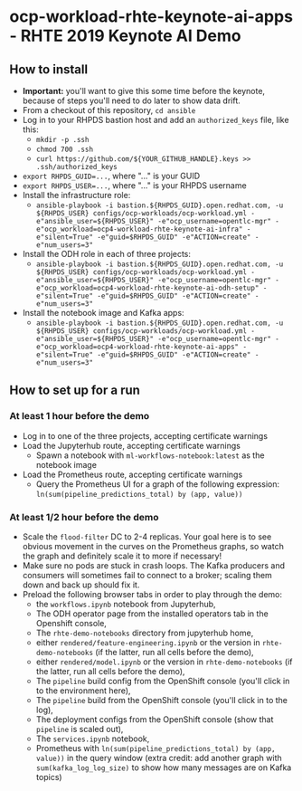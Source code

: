 # ocp-workload-rhte-keynote-ai-apps - RHTE 2019 Keynote AI Demo

## How to install

- **Important:** you'll want to give this some time before the keynote, because of steps you'll need to do later to show data drift.
- From a checkout of this repository, `cd ansible`
- Log in to your RHPDS bastion host and add an `authorized_keys` file, like this:
  - `mkdir -p .ssh`
  - `chmod 700 .ssh`
  - `curl https://github.com/${YOUR_GITHUB_HANDLE}.keys >> .ssh/authorized_keys`
- `export RHPDS_GUID=...`, where "..." is your GUID
- `export RHPDS_USER=...`, where "..." is your RHPDS username
- Install the infrastructure role:
  - `ansible-playbook -i bastion.${RHPDS_GUID}.open.redhat.com, -u ${RHPDS_USER} configs/ocp-workloads/ocp-workload.yml -e"ansible_user=${RHPDS_USER}" -e"ocp_username=opentlc-mgr" -e"ocp_workload=ocp4-workload-rhte-keynote-ai-infra" -e"silent=True" -e"guid=$RHPDS_GUID" -e"ACTION=create" -e"num_users=3"`
- Install the ODH role in each of three projects:
  - `ansible-playbook -i bastion.${RHPDS_GUID}.open.redhat.com, -u ${RHPDS_USER} configs/ocp-workloads/ocp-workload.yml -e"ansible_user=${RHPDS_USER}" -e"ocp_username=opentlc-mgr" -e"ocp_workload=ocp4-workload-rhte-keynote-ai-odh-setup" -e"silent=True" -e"guid=$RHPDS_GUID" -e"ACTION=create" -e"num_users=3"`
- Install the notebook image and Kafka apps:
  - `ansible-playbook -i bastion.${RHPDS_GUID}.open.redhat.com, -u ${RHPDS_USER} configs/ocp-workloads/ocp-workload.yml -e"ansible_user=${RHPDS_USER}" -e"ocp_username=opentlc-mgr" -e"ocp_workload=ocp4-workload-rhte-keynote-ai-apps" -e"silent=True" -e"guid=$RHPDS_GUID" -e"ACTION=create" -e"num_users=3"`

## How to set up for a run

### At least 1 hour before the demo

- Log in to one of the three projects, accepting certificate warnings
- Load the Jupyterhub route, accepting certificate warnings
  - Spawn a notebook with `ml-workflows-notebook:latest` as the notebook image
- Load the Prometheus route, accepting certificate warnings
  - Query the Prometheus UI for a graph of the following expression:  `ln(sum(pipeline_predictions_total) by (app, value))`

### At least 1/2 hour before the demo

- Scale the `flood-filter` DC to 2-4 replicas.  Your goal here is to see obvious movement in the curves on the Prometheus graphs, so watch the graph and definitely scale it to more if necessary!
- Make sure no pods are stuck in crash loops.  The Kafka producers and consumers will sometimes fail to connect to a broker; scaling them down and back up should fix it.
- Preload the following browser tabs in order to play through the demo:
  - the `workflows.ipynb` notebook from Jupyterhub,
  - The ODH operator page from the installed operators tab in the Openshift console,
  - The `rhte-demo-notebooks` directory from jupyterhub home,
  - either `rendered/feature-engineering.ipynb` or the version in `rhte-demo-notebooks` (if the latter, run all cells before the demo),
  - either `rendered/model.ipynb` or the version in `rhte-demo-notebooks` (if the latter, run all cells before the demo),
  - The `pipeline` build config from the OpenShift console (you'll click in to the environment here),
  - The `pipeline` build from the OpenShift console (you'll click in to the log),
  - The deployment configs from the OpenShift console (show that `pipeline` is scaled out),
  - The `services.ipynb` notebook,
  - Prometheus with `ln(sum(pipeline_predictions_total) by (app, value))` in the query window (extra credit:  add another graph with `sum(kafka_log_log_size)` to show how many messages are on Kafka topics)
